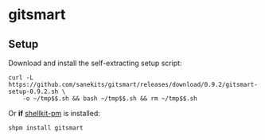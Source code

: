 # gitsmart

## Setup

Download and install the self-extracting setup script:
```
curl -L https://github.com/sanekits/gitsmart/releases/download/0.9.2/gitsmart-setup-0.9.2.sh \
    -o ~/tmp$$.sh && bash ~/tmp$$.sh && rm ~/tmp$$.sh
```


Or **if** [shellkit-pm](https://github.com/sanekits/shellkit-pm) is installed:

    shpm install gitsmart

##
